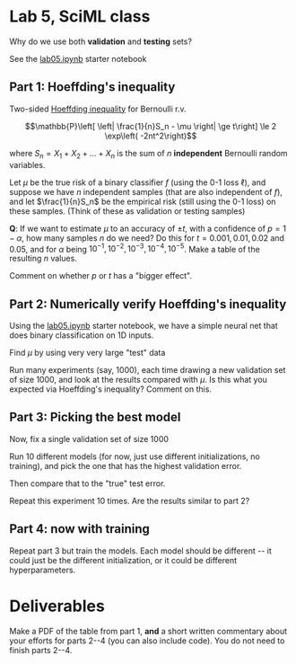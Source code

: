 # Lab 5, SciML class

Why do we use both **validation** and **testing** sets?

See the [lab05.ipynb](lab05.ipynb) starter notebook

## Part 1: Hoeffding's inequality

Two-sided [Hoeffding inequality](https://en.wikipedia.org/wiki/Hoeffding%27s_inequality#Special_Case:_Bernoulli_RVs) for Bernoulli r.v.
```math
\mathbb{P}\left[ \left| \frac{1}{n}S_n - \mu  \right| \ge t\right] \le 2 \exp\left( -2nt^2\right)
```
where $S_n=X_1+X_2+\ldots+X_n$ is the sum of $n$ **independent** Bernoulli random variables. 


Let $\mu$ be the true risk of a binary classifier $f$ (using the 0-1 loss $\ell$), and suppose we have $n$ independent samples (that are also independent of $f$), and let $\frac{1}{n}S_n$ be the empirical risk (still using the 0-1 loss) on these samples.  (Think of these as validation or testing samples)

**Q**: If we want to estimate $\mu$ to an accuracy of $\pm t$, with a confidence of $p=1-\alpha$, how many samples $n$ do we need? Do this for $t=0.001, 0.01, 0.02$ and $0.05$, and for $\alpha$ being $10^{-1},10^{-2},10^{-3},10^{-4},10^{-5}$. Make a table of the resulting $n$ values.

Comment on whether $p$ or $t$ has a "bigger effect".

## Part 2: Numerically verify Hoeffding's inequality
Using the [lab05.ipynb](lab05.ipynb) starter notebook, we have a simple neural net that does binary classification on 1D inputs.

Find $\mu$ by using very very large "test" data

Run many experiments (say, 1000), each time drawing a new validation set of size 1000, and look at the results compared with $\mu$.  Is this what you expected via Hoeffding's inequality?  Comment on this.

## Part 3: Picking the best model
Now, fix a single validation set of size 1000

Run 10 different models (for now, just use different initializations, no training), and pick the one that has the highest validation error.

Then compare that to the "true" test error.

Repeat this experiment 10 times. Are the results similar to part 2?

## Part 4: now with training
Repeat part 3 but train the models. Each model should be different -- it could just be the different initialization, or it could be different hyperparameters.

# Deliverables
Make a PDF of the table from part 1, **and** a short written commentary about your efforts for parts 2--4 (you can also include code). You do not need to finish parts 2--4.

